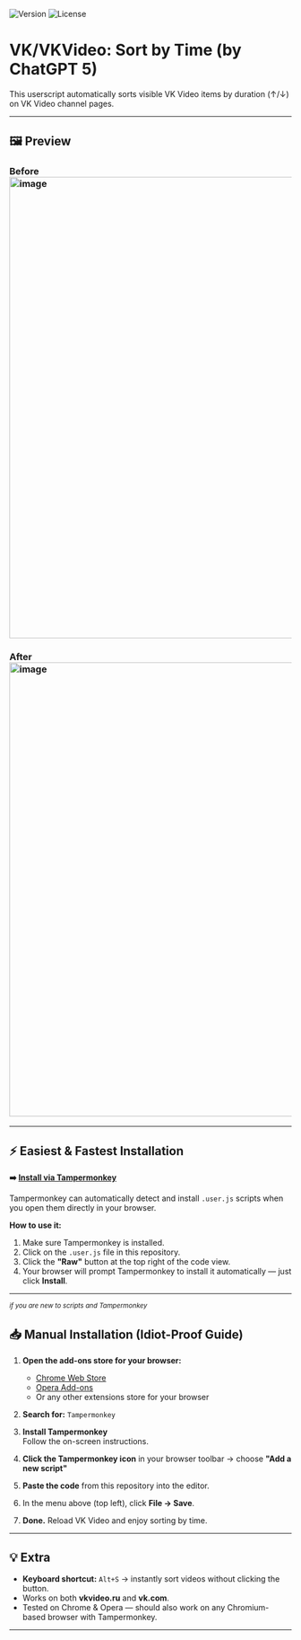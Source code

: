 ![Version](https://img.shields.io/badge/version-2.0-blue)
![License](https://img.shields.io/badge/license-MIT-green)
# VK/VKVideo: Sort by Time (by ChatGPT 5)

This userscript automatically sorts visible VK Video items by duration (↑/↓) on VK Video channel pages.

---

## 🖼️ Preview
### Before <img width="1849" height="822" alt="image" src="https://github.com/user-attachments/assets/6d970c19-4688-4b07-9be8-8e211de18366" />

### After <img width="1855" height="809" alt="image" src="https://github.com/user-attachments/assets/ca34310e-9dec-4c8d-ba52-bef53701be34" />


---


## ⚡ Easiest & Fastest Installation
**➡️ [Install via Tampermonkey](https://raw.githubusercontent.com/patrykolaf353/vkvideo-sort-by-time/main/vkvideo-sort.user.js)**

Tampermonkey can automatically detect and install `.user.js` scripts when you open them directly in your browser.

**How to use it:**
1. Make sure Tampermonkey is installed.
2. Click on the `.user.js` file in this repository.
3. Click the **"Raw"** button at the top right of the code view.
4. Your browser will prompt Tampermonkey to install it automatically — just click **Install**.

---
<sub><i>if you are new to scripts and Tampermonkey</i></sub>
## 📥 Manual Installation (Idiot-Proof Guide)

1. **Open the add-ons store for your browser:**
   - [Chrome Web Store](https://chrome.google.com/webstore)
   - [Opera Add-ons](https://addons.opera.com/)
   - Or any other extensions store for your browser

2. **Search for:** `Tampermonkey`

3. **Install Tampermonkey**  
   Follow the on-screen instructions.

4. **Click the Tampermonkey icon** in your browser toolbar → choose **"Add a new script"**

5. **Paste the code** from this repository into the editor.

6. In the menu above (top left), click **File → Save**.

7. **Done.** Reload VK Video and enjoy sorting by time.

---

## 💡 Extra
- **Keyboard shortcut:** `Alt+S` → instantly sort videos without clicking the button.
- Works on both **vkvideo.ru** and **vk.com**.
- Tested on Chrome & Opera — should also work on any Chromium-based browser with Tampermonkey.

---

